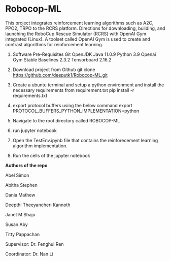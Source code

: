 # Robocop-ML
This project integrates reinforcement learning algorithms such as A2C, PPO2, TRPO to the RCRS platform.
Directions for downloading, building, and launching the RoboCup Rescue Simulator (RCRS) with OpenAI Gym integrated (Linux). A toolset called OpenAI Gym is used to create and contrast algorithms for reinforcement learning.  

1. Software Pre-Requisites
    Git
    OpenJDK Java 11.0.9
    Python 3.9
    Openai Gym
    Stable Baselines 2.3.2
    Tensorboard 2.16.2
   
3. Download project from Github
    git clone https://github.com/deeputk1/Robocop-ML.git
   
5. Create a ubuntu terminal and setup a python environment and install the necessary requirements from requirement.txt
    pip install -r requirements.txt 
   
7. export protocol buffers using the below command
    export PROTOCOL_BUFFERS_PYTHON_IMPLEMENTATION=python
   
9. Navigate to the root directory called ROBOCOP-ML
    
10. run jupyter notebook

11. Open the TestEnv.ipynb file that contains the reinforecement learning algorithm implementation.

12. Run the cells of the jupyter notebook

**Authors of the repo**  

Abel Simon  

Abitha Stephen  

Dania Mathew  

Deepthi Theeyancheri Kannoth  

Janet M Shaju  

Susan Aby  

Titty Pappachan  

Supervisor: Dr. Fenghui Ren  

Coordinator: Dr. Nan Li
